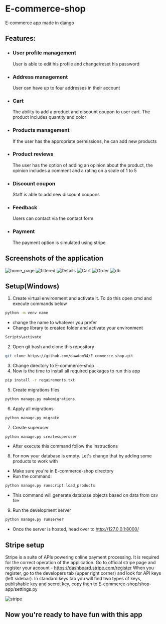 # E-commerce-shop
E-commerce app made in django

## Features:
- ### User profile management
  User is able to edit his profile and change/reset his password
- ### Address management
  User can have up to four addresses in their account
- ### Cart
  The ability to add a product and discount coupon to user cart. The product includes quantity and color
- ### Products management
  If the user has the appropriate permissions, he can add new products
- ### Product reviews
  The user has the option of adding an opinion about the product, the opinion includes a comment and a rating on a scale of 1 to 5
- ### Discount coupon
  Staff is able to add new discount coupons
- ### Feedback
  Users can contact via the contact form
- ### Payment
  The payment option is simulated using stripe
  
## Screenshots of the application

![home_page](https://user-images.githubusercontent.com/79845962/204012073-d949121d-7ba6-4bb7-8da6-194d7976f61d.jpg)
![filtered](https://user-images.githubusercontent.com/79845962/204012106-dfdac37b-989d-46a4-8e30-9713e8b7b6c3.jpg)
![Details](https://user-images.githubusercontent.com/79845962/204012126-75a78bb6-cf49-4c5d-bae4-f64b53c52d8a.jpg)
![Cart](https://user-images.githubusercontent.com/79845962/204012131-d94c0825-9a09-4564-8b59-8bce6c00fbfc.jpg)
![Order](https://user-images.githubusercontent.com/79845962/204012146-4990a06e-b507-4ff9-ac2f-fdb9102c9e6d.jpg)
![db](https://user-images.githubusercontent.com/79845962/204083927-a06bbe10-0700-4459-86a1-8e9b184b461b.png)

## Setup(Windows)
1. Create virtual environment and activate it. To do this open cmd and execute commands below
```bash
python -m venv name
```
- change the name to whatever you prefer
- Change library to created folder and activate your environment
```bash
Scripts\activate
```
2. Open git bash and clone this repository
```bash
git clone https://github.com/dawdom34/E-commerce-shop.git
```
3. Change directory to E-commerce-shop
4. Now is the time to install all required packages to run this app
```bash
pip install -r requirements.txt
```
5. Create migrations files
```bash
python manage.py makemigrations
```
6. Apply all migrations
```bash
python manage.py migrate
```
7. Create superuser
```bash
python manage.py createsuperuser
```
- After execute this command follow the instructions
8. For now your database is empty. Let's change that by adding some products to work with
- Make sure you're in E-commerce-shop directory
- Run the command:
```bash
python manage.py runscript load_products
```
- This command will generate database objects based on data from csv file
9. Run the development server
```bash
python manage.py runserver
```
- Once the server is hosted, head over to http://127.0.0.1:8000/

## Stripe setup
Stripe is a suite of APIs powering online payment processing. It is required for the correct operation of the application.
Go to official stripe page and register your account - https://dashboard.stripe.com/register
When you register, go to the developers tab (upper right corner) and look for API keys (left sidebar).
In standard keys tab you will find two types of keys, publishable key and secret key, copy then to E-commerce-shop/shop-app/settings.py

![stripe](https://user-images.githubusercontent.com/79845962/204022434-0d20ed1b-53bb-46f6-8980-fa504f71c972.PNG)

## Now you're ready to have fun with this app

